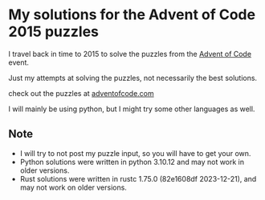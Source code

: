 # My solutions for the Advent of Code 2015 puzzles

I travel back in time to 2015 to solve the puzzles from the [Advent of Code](https://adventofcode.com/2015) event.

Just my attempts at solving the puzzles, not necessarily the best solutions.

check out the puzzles at [adventofcode.com](https://adventofcode.com/2015)

I will mainly be using python, but I might try some other languages as well.

## **Note**

- I will try to not post my puzzle input, so you will have to get your own.
- Python solutions were written in python 3.10.12 and may not work in older versions.
- Rust solutions were written in rustc 1.75.0 (82e1608df 2023-12-21), and may not work on older versions.
